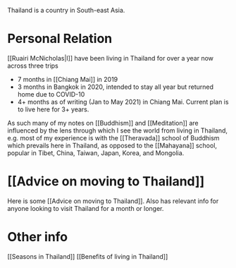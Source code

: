 Thailand is a country in South-east Asia.

# Personal Relation
[[Ruairi McNicholas|I]] have been living in Thailand for over a year now across three trips
- 7 months in [[Chiang Mai]] in 2019
- 3 months in Bangkok in 2020, intended to stay all year but returned home due to COVID-10
- 4+ months as of writing (Jan to May 2021) in Chiang Mai. Current plan is to live here for 3+ years.

As such many of my notes on [[Buddhism]] and [[Meditation]] are influenced by the lens through which I see the world from living in Thailand, e.g. most of my experience is with the [[Theravada]] school of Buddhism which prevails here in Thailand, as opposed to the [[Mahayana]] school, popular in Tibet, China, Taiwan, Japan, Korea, and Mongolia.

# [[Advice on moving to Thailand]]
Here is some [[Advice on moving to Thailand]]. Also has relevant info for anyone looking to visit Thailand for a month or longer. 



# Other info
[[Seasons in Thailand]]
[[Benefits of living in Thailand]]